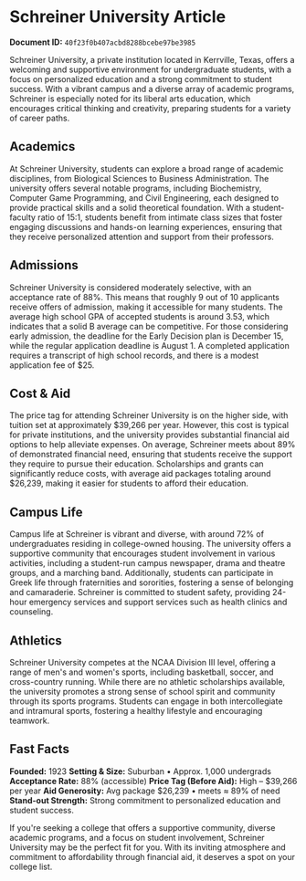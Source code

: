 # Schreiner University Article

**Document ID:** `40f23f0b407acbd8288bcebe97be3985`

Schreiner University, a private institution located in Kerrville, Texas, offers a welcoming and supportive environment for undergraduate students, with a focus on personalized education and a strong commitment to student success. With a vibrant campus and a diverse array of academic programs, Schreiner is especially noted for its liberal arts education, which encourages critical thinking and creativity, preparing students for a variety of career paths.

## Academics
At Schreiner University, students can explore a broad range of academic disciplines, from Biological Sciences to Business Administration. The university offers several notable programs, including Biochemistry, Computer Game Programming, and Civil Engineering, each designed to provide practical skills and a solid theoretical foundation. With a student-faculty ratio of 15:1, students benefit from intimate class sizes that foster engaging discussions and hands-on learning experiences, ensuring that they receive personalized attention and support from their professors.

## Admissions
Schreiner University is considered moderately selective, with an acceptance rate of 88%. This means that roughly 9 out of 10 applicants receive offers of admission, making it accessible for many students. The average high school GPA of accepted students is around 3.53, which indicates that a solid B average can be competitive. For those considering early admission, the deadline for the Early Decision plan is December 15, while the regular application deadline is August 1. A completed application requires a transcript of high school records, and there is a modest application fee of $25.

## Cost & Aid
The price tag for attending Schreiner University is on the higher side, with tuition set at approximately $39,266 per year. However, this cost is typical for private institutions, and the university provides substantial financial aid options to help alleviate expenses. On average, Schreiner meets about 89% of demonstrated financial need, ensuring that students receive the support they require to pursue their education. Scholarships and grants can significantly reduce costs, with average aid packages totaling around $26,239, making it easier for students to afford their education.

## Campus Life
Campus life at Schreiner is vibrant and diverse, with around 72% of undergraduates residing in college-owned housing. The university offers a supportive community that encourages student involvement in various activities, including a student-run campus newspaper, drama and theatre groups, and a marching band. Additionally, students can participate in Greek life through fraternities and sororities, fostering a sense of belonging and camaraderie. Schreiner is committed to student safety, providing 24-hour emergency services and support services such as health clinics and counseling.

## Athletics
Schreiner University competes at the NCAA Division III level, offering a range of men's and women's sports, including basketball, soccer, and cross-country running. While there are no athletic scholarships available, the university promotes a strong sense of school spirit and community through its sports programs. Students can engage in both intercollegiate and intramural sports, fostering a healthy lifestyle and encouraging teamwork.

## Fast Facts
**Founded:** 1923
**Setting & Size:** Suburban • Approx. 1,000 undergrads
**Acceptance Rate:** 88% (accessible)
**Price Tag (Before Aid):** High – $39,266 per year
**Aid Generosity:** Avg package $26,239 • meets ≈ 89% of need
**Stand-out Strength:** Strong commitment to personalized education and student success.

If you're seeking a college that offers a supportive community, diverse academic programs, and a focus on student involvement, Schreiner University may be the perfect fit for you. With its inviting atmosphere and commitment to affordability through financial aid, it deserves a spot on your college list.
